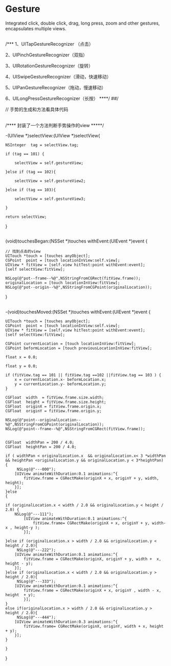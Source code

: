 # Gesture
Integrated click, double click, drag, long press, zoom and other gestures, encapsulates multiple views.
##
/***
 1、UITapGestureRecognizer （点击）
 
 2、UIPinchGestureRecognizer（双指）
 
 3、UIRotationGestureRecognizer（旋转）
 
 4、UISwipeGestureRecognizer（滑动，快速移动）
 
 5、UIPanGestureRecognizer（拖动，慢速移动）
 
 6、UILongPressGestureRecognizer（长按）
 ****/
 ##/
 
// 手势的生成和方法看具体代码

 ##
 /****
       封装了一个方法判断手势操作的view
 *****/
 
 -(UIView *)selectView:(UIView *)selectView{
 
    NSInteger  tag = selectView.tag;
    
    if (tag == 101) {
    
        selectView = self.gestureView;
        
    }else if (tag == 102){
    
        selectView = self.gestureView2;
        
    }else if (tag == 103){
    
        selectView = self.gestureView3;
        
    }
    
    return selectView;

}
 
 ##
 (void)touchesBegan:(NSSet *)touches withEvent:(UIEvent *)event
{

    // 找到点击的view
    UITouch *touch = [touches anyObject];
    CGPoint  point = [touch locationInView:self.view];
    UIView * fitView = [self.view hitTest:point withEvent:event];
    [self selectView:fitView];
    
    NSLog(@"pot--frame--%@",NSStringFromCGRect(fitView.frame));
    originalLocation = [touch locationInView:fitView];
    NSLog(@"pot--origin--%@",NSStringFromCGPoint(originalLocation));
}
##
-(void)touchesMoved:(NSSet *)touches withEvent:(UIEvent *)event
{
     
    UITouch *touch = [touches anyObject];
    CGPoint  point = [touch locationInView:self.view];
    UIView * fitView = [self.view hitTest:point withEvent:event];
    [self selectView:fitView];
    
    CGPoint currentLocation = [touch locationInView:fitView];
    CGPoint beformLocation = [touch previousLocationInView:fitView];
    
    float x = 0.0;
   
    float y = 0.0;
    
    if (fitView.tag == 101 || fitView.tag ==102 ||fitView.tag == 103 ) {
        x = currentLocation.x- beformLocation.x;
        y = currentLocation.y- beformLocation.y;
    }
    
    CGFloat  width  = fitView.frame.size.width;
    CGFloat  height = fitView.frame.size.height;
    CGFloat  originX = fitView.frame.origin.x;
    CGFloat  originY = fitView.frame.origin.y;
    
    NSLog(@"point--originalLocation--%@",NSStringFromCGPoint(originalLocation));
    NSLog(@"point--frame--%@",NSStringFromCGRect(fitView.frame));
    

    CGFloat  widthPan = 200 / 4.0;
    CGFloat  heightPan = 200 / 4.0;
    
    if ( widthPan < originalLocation.x  && originalLocation.x< 3 *widthPan && heightPan <originalLocation.y && originalLocation.y < 3*heightPan) {
         NSLog(@"---000");
        [UIView animateWithDuration:0.1 animations:^{
            fitView.frame = CGRectMake(originX + x, originY + y, width, height);
        }];
    }else
    {
    
    if (originalLocation.x < width / 2.0 && originalLocation.y < height / 2.0) {
        NSLog(@"---111");
            [UIView animateWithDuration:0.1 animations:^{
                fitView.frame= CGRectMake(originX + x, originY + y, width-x , height-y );
            }];
        
    }else if (originalLocation.x > width / 2.0 && originalLocation.y < height / 2.0){
         NSLog(@"---222");
        [UIView animateWithDuration:0.1 animations:^{
            fitView.frame = CGRectMake(originX, originY + y, width +  x, height - y);
        }];
    }else if (originalLocation.x < width / 2.0 && originalLocation.y > height / 2.0){
         NSLog(@"---333");
        [UIView animateWithDuration:0.1 animations:^{
            fitView.frame = CGRectMake(originX + x, originY , width - x, height  + y);
            }];
    }
    else if(originalLocation.x > width / 2.0 && originalLocation.y > height / 2.0){
         NSLog(@"---444");
        [UIView animateWithDuration:0.3 animations:^{
            fitView.frame= CGRectMake(originX, originY, width + x, height + y);
        }];
    }
    
    }
   
}
